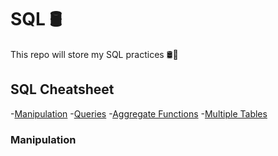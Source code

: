 # SQL 🛢
This repo will store my SQL practices 🛢🔗

## SQL Cheatsheet

-[Manipulation]()
-[Queries]()
-[Aggregate Functions]()
-[Multiple Tables]()

### Manipulation
